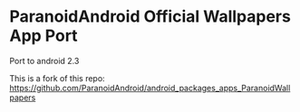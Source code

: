 ParanoidAndroid Official Wallpapers App Port
===========================================================

Port to android 2.3

This is a fork of this repo: https://github.com/ParanoidAndroid/android_packages_apps_ParanoidWallpapers


